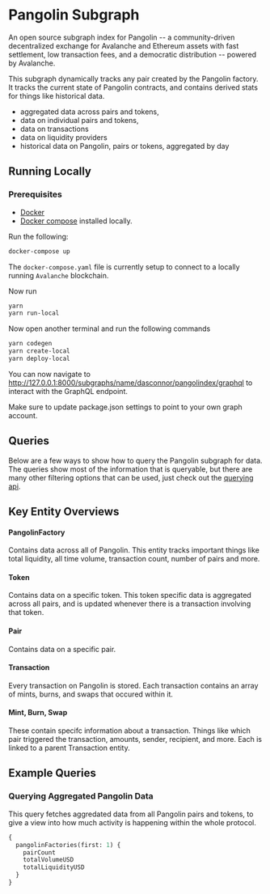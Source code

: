 # Pangolin Subgraph

An open source subgraph index for Pangolin -- a community-driven decentralized exchange for Avalanche and Ethereum assets with fast settlement, low transaction fees, and a democratic distribution -- powered by Avalanche.

This subgraph dynamically tracks any pair created by the Pangolin factory. It tracks the current state of Pangolin contracts, and contains derived stats for things like historical data.

- aggregated data across pairs and tokens,
- data on individual pairs and tokens,
- data on transactions
- data on liquidity providers
- historical data on Pangolin, pairs or tokens, aggregated by day

## Running Locally
### Prerequisites
* [Docker](https://www.docker.com/)
* [Docker compose](https://www.docker.com/) installed locally.

Run the following:
```bash
docker-compose up
```

The `docker-compose.yaml` file is currently setup to connect to a locally running `Avalanche` blockchain.

Now run
```bash
yarn
yarn run-local
```

Now open another terminal and run the following commands
```bash
yarn codegen
yarn create-local
yarn deploy-local
```
You can now navigate to http://127.0.0.1:8000/subgraphs/name/dasconnor/pangolindex/graphql to interact with the GraphQL endpoint.

Make sure to update package.json settings to point to your own graph account.

## Queries

Below are a few ways to show how to query the Pangolin subgraph for data. The queries show most of the information that is queryable, but there are many other filtering options that can be used, just check out the [querying api](https://thegraph.com/docs/graphql-api). 

## Key Entity Overviews

#### PangolinFactory

Contains data across all of Pangolin. This entity tracks important things like total liquidity, all time volume, transaction count, number of pairs and more.

#### Token

Contains data on a specific token. This token specific data is aggregated across all pairs, and is updated whenever there is a transaction involving that token.

#### Pair

Contains data on a specific pair.

#### Transaction

Every transaction on Pangolin is stored. Each transaction contains an array of mints, burns, and swaps that occured within it.

#### Mint, Burn, Swap

These contain specifc information about a transaction. Things like which pair triggered the transaction, amounts, sender, recipient, and more. Each is linked to a parent Transaction entity.

## Example Queries

### Querying Aggregated Pangolin Data

This query fetches aggredated data from all Pangolin pairs and tokens, to give a view into how much activity is happening within the whole protocol.

```graphql
{
  pangolinFactories(first: 1) {
    pairCount
    totalVolumeUSD
    totalLiquidityUSD
  }
}
```
